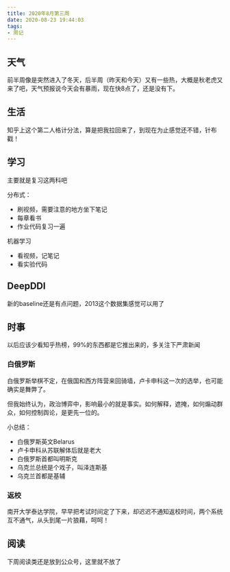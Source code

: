 ```yaml
---
title: 2020年8月第三周
date: 2020-08-23 19:44:03
tags:
- 周记
---
```


## 天气

前半周像是突然进入了冬天，后半周（昨天和今天）又有一些热，大概是秋老虎又来了吧，天气预报说今天会有暴雨，现在快8点了，还是没有下。

## 生活

知乎上这个第二人格计分法，算是把我拉回来了，到现在为止感觉还不错，针布戳！

## 学习

主要就是复习这两科吧

分布式：

- 刷视频，需要注意的地方坐下笔记
- 每章看书
- 作业代码复习一遍

机器学习

- 看视频，记笔记 
- 看实验代码

## DeepDDI

新的baseline还是有点问题，2013这个数据集感觉可以用了

## 时事

以后应该少看知乎热榜，99%的东西都是它推出来的，多关注下严肃新闻

### 白俄罗斯

白俄罗斯举棋不定，在俄国和西方阵营来回骑墙，卢卡申科这一次的选举，也可能确实是舞弊了。

但我始终认为，政治博弈中，影响最小的就是事实。如何解释，遮掩，如何煽动群众，如何控制舆论，是更先一位的。

小总结：

- 白俄罗斯英文Belarus
- 卢卡申科从苏联解体后就是老大
- 白俄罗斯首都叫明斯克
- 乌克兰总统是个戏子，叫泽连斯基
- 乌克兰首都是基辅

### 返校

南开大学泰达学院，早早把考试时间定了下来，却迟迟不通知返校时间，两个系统互不通气，从头到尾一片狼藉，呵呵！

## 阅读

下周阅读类还是放到公众号，这里就不放了